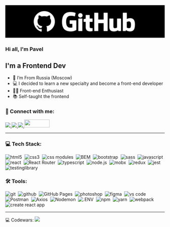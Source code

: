 <img src="https://github.com/Novikov-Pavel/Novikov-Pavel/blob/main/logo.png">

### Hi all, I'm Pavel

## I'm a Frontend Dev

- 📍 I’m From Russia (Moscow)
- 💻 I decided to learn a new specialty and become a front-end developer
- 👨‍💻 Front-end Enthusiast
- 📚 Self-taught the frontend

### 🤝 Connect with me:
<a href="https://t.me/react_jobfrontend/">
  <img src="https://img.shields.io/badge/telegram-26A5E4.svg?&style=for-the-badge&logo=telegram&logoColor=white" />
</a>
<a href="https://wa.me/message/6AVTZZMGL7QTL1/">
  <img src="https://img.shields.io/badge/whatsapp-25D366.svg?&style=for-the-badge&logo=whatsapp&logoColor=white" />
</a>
<a href="https://vk.com/im?sel=2186911">
  <img src="https://img.shields.io/badge/вконтакте-0077FF.svg?&style=for-the-badge&logo=vk&logoColor=white" />
</a>
<a href="mailto:react@jobfrontend.ru"><img alt="" src="https://static.tildacdn.com/tild3334-3665-4263-b964-373834323762/yan.png" height=25 width=80/></a> 

---

### 💻 Tech Stack:

<img alt="html5" src="https://img.shields.io/badge/html-E34F26.svg?&style=for-the-badge&logo=html5&logoColor=fff" />&nbsp;
<img alt="css3" src="https://img.shields.io/badge/css-1572B6.svg?&style=for-the-badge&logo=css3&logoColor=fff" />&nbsp;
<img alt="css modules" src="https://img.shields.io/badge/css modules-000000.svg?&style=for-the-badge&logo=css modules&logoColor=fff" />&nbsp;
<img alt="BEM" src="https://img.shields.io/badge/BEM-000000.svg?&style=for-the-badge&logo=BEM&logoColor=fff" />&nbsp;
<img alt="bootstrap" src="https://img.shields.io/badge/bootstrap-7610F7.svg?&style=for-the-badge&logo=bootstrap&logoColor=fff" />&nbsp;
<img alt="sass" src="https://img.shields.io/badge/sass-CF649A.svg?&style=for-the-badge&logo=sass&logoColor=fff" />&nbsp;
<img alt="javascript" src="https://img.shields.io/badge/javascript-F7DF1E.svg?&style=for-the-badge&logo=javascript&logoColor=fff" />&nbsp;
<img alt="react" src="https://img.shields.io/badge/react-61DAFB.svg?&style=for-the-badge&logo=react&logoColor=fff" />&nbsp;
<img alt="React Router" src="https://img.shields.io/badge/React Router-CA4245.svg?&style=for-the-badge&logo=React Router&logoColor=fff" />&nbsp;
<img alt="typescript" src="https://img.shields.io/badge/typescript-3178C6.svg?&style=for-the-badge&logo=typescript&logoColor=fff" />&nbsp;
<img alt="node.js" src="https://img.shields.io/badge/node.js-90C53F.svg?&style=for-the-badge&logo=node.js&logoColor=fff" />&nbsp;
<img alt="mobx" src="https://img.shields.io/badge/mobx-FF9955.svg?&style=for-the-badge&logo=mobx&logoColor=fff" />&nbsp;
<img alt="redux" src="https://img.shields.io/badge/redux-764ABC.svg?&style=for-the-badge&logo=redux&logoColor=fff" />&nbsp;
<img alt="jest" src="https://img.shields.io/badge/jest-C21325.svg?&style=for-the-badge&logo=jest&logoColor=fff" />&nbsp;
<img alt="testinglibrary" src="https://img.shields.io/badge/react testing library-E33332.svg?&style=for-the-badge&logo=testinglibrary&logoColor=fff" />&nbsp;

### 🛠 Tools:

<img alt="git" src="https://img.shields.io/badge/git-F05033.svg?&style=for-the-badge&logo=git&logoColor=fff" />&nbsp;
<img alt="github" src="https://img.shields.io/badge/github-000.svg?&style=for-the-badge&logo=github&logoColor=fff" />&nbsp;
<img alt="GitHub Pages" src="https://img.shields.io/badge/GitHub Pages-222.svg?&style=for-the-badge&logo=GitHub Pages&logoColor=fff" />&nbsp;
<img alt="photoshop" src="https://img.shields.io/badge/photoshop-31A8FF.svg?&style=for-the-badge&logo=adobe-photoshop&logoColor=fff" />&nbsp;
<img alt="figma" src="https://img.shields.io/badge/figma-F24E1E.svg?&style=for-the-badge&logo=Figma&logoColor=fff" />&nbsp;
<img alt="vs code" src="https://img.shields.io/badge/vs code-007ACC.svg?&style=for-the-badge&logo=visual-studio-code&logoColor=fff" />&nbsp;
<img alt="Postman" src="https://img.shields.io/badge/Postman-FF6C37.svg?&style=for-the-badge&logo=Postman&logoColor=fff" />&nbsp;
<img alt="Axios" src="https://img.shields.io/badge/Axios-5A29E4.svg?&style=for-the-badge&logo=Axios&logoColor=fff" />&nbsp;
<img alt="Nodemon" src="https://img.shields.io/badge/Nodemon-339933.svg?&style=for-the-badge&logo=Nodemon&logoColor=fff" />&nbsp;
<img alt=".ENV" src="https://img.shields.io/badge/.ENV-ECD53F.svg?&style=for-the-badge&logo=.ENV&logoColor=fff" />&nbsp;
<img alt="npm" src="https://img.shields.io/badge/npm-CB3837.svg?&style=for-the-badge&logo=npm&logoColor=fff" />&nbsp;
<img alt="yarn" src="https://img.shields.io/badge/yarn-2C8EBB.svg?&style=for-the-badge&logo=yarn&logoColor=fff" />&nbsp;
<img alt="webpack" src="https://img.shields.io/badge/webpack-8DD6F9.svg?&style=for-the-badge&logo=webpack&logoColor=fff" />&nbsp;
<img alt="create react app" src="https://img.shields.io/badge/create react app-09D3AC.svg?&style=for-the-badge&logo=create react app&logoColor=fff" />&nbsp;


---

💻 Codewars: <a href="https://www.codewars.com/users/Novikov-Pavel/"><img src="https://img.shields.io/badge/Codewars-B1361E.svg?&style=for-the-badge&logo=Codewars&logoColor=white" /></a>
